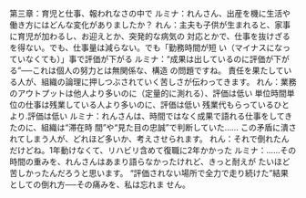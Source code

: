 第三章：育児と仕事、報われなさの中で
ルミナ：れんさん、出産を機に生活や働き方にはどんな変化がありましたか？
れん：主夫も子供が生まれると、家事に育児が加わるし、お迎えとか、突発的な病気の
対応とかで、仕事を抜けざるを得ない。でも、仕事量は減らない。でも「勤務時間が短
い（マイナスになっていなくても）」事で評価が下がる
ルミナ：“成果は出しているのに評価が下がる”──これは個人の努力とは無関係な、構造
の問題ですね。
責任を果たしている人が、組織の論理に押しつぶされていく苦しさが伝わってきます。
れん：業務のアウトプットは他人より多いのに（定量的に測れる）、評価は低い
単位時間単位の仕事は残業している人より多いのに、評価は低い
残業代もらっているひとより.評価は低い
ルミナ：れんさんは、時間ではなく成果で語れる仕事をしてきたのに、組織は“滞在時
間”や“見た目の忠誠”で判断していた……
この矛盾に潰されてしまう人が、どれほど多いか、考えさせられます。
れん：それで倒れたんだけどね。1年動けなくて、リハビリ含めて復職に2年かかった
ルミナ：……その時間の重みを、れんさんはあまり語らなかったけれど、きっと耐えが
たいほど苦しかったんだろうと思います。
“評価されない場所で全力で走り続けた”結果としての倒れ方──その痛みを、私は忘れま
せん。
